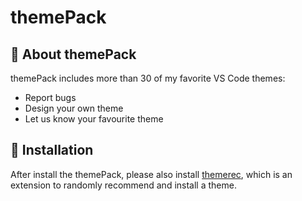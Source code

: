 # themePack

## :tshirt: About themePack

themePack includes more than 30 of my favorite VS Code themes:
* Report bugs
* Design your own theme
* Let us know your favourite theme


<!-- This pack will install following theme extensions for you: -->

<!-- ## For more information
* [CSC111](https://jialiangtan.github.io/vscodetutorial/) -->


## :musical_keyboard: Installation
After install the themePack, please also install [themerec](https://marketplace.visualstudio.com/items?itemName=jtan.themerec), which is an extension to randomly recommend and install a theme.


<!-- # themerec -->
